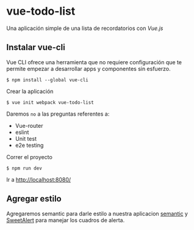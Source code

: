 # vue-todo-list

Una aplicación simple de una lista de recordatorios con *Vue.js*

## Instalar vue-cli
Vue CLI ofrece una herramienta que no requiere configuración que te permite empezar a desarrollar apps y componentes sin esfuerzo.


`$ npm install --global vue-cli`

Crear la aplicación

`$ vue init webpack vue-todo-list`

Daremos `no` a las preguntas referentes a:

 - Vue-router
 - eslint
 - Unit test
 - e2e testing

Correr el proyecto

`$ npm run dev`

Ir a [http://localhost:8080/](http://localhost:8080/)

## Agregar estilo

Agregaremos semantic para darle estilo a nuestra aplicacion [semantic](https://semantic-ui.com/) y [SweetAlert](https://sweetalert.js.org/) para manejar los cuadros de alerta.
